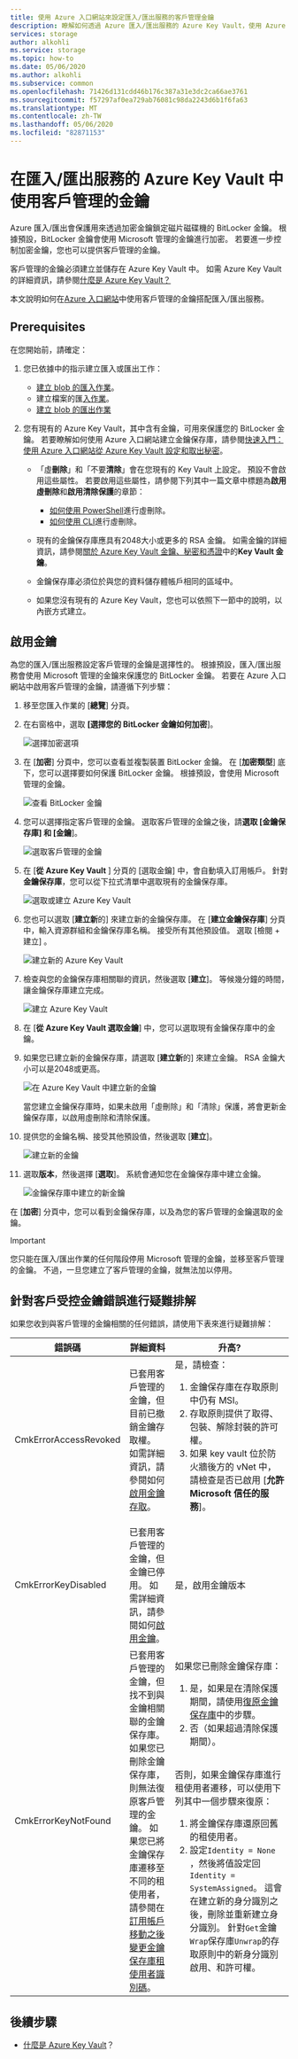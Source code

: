 ```yaml
---
title: 使用 Azure 入口網站來設定匯入/匯出服務的客戶管理金鑰
description: 瞭解如何透過 Azure 匯入/匯出服務的 Azure Key Vault，使用 Azure 入口網站來設定客戶管理的金鑰。 客戶管理的金鑰可讓您建立、輪替、停用及撤銷存取控制。
services: storage
author: alkohli
ms.service: storage
ms.topic: how-to
ms.date: 05/06/2020
ms.author: alkohli
ms.subservice: common
ms.openlocfilehash: 71426d131cdd46b176c387a31e3dc2ca66ae3761
ms.sourcegitcommit: f57297af0ea729ab76081c98da2243d6b1f6fa63
ms.translationtype: MT
ms.contentlocale: zh-TW
ms.lasthandoff: 05/06/2020
ms.locfileid: "82871153"
---
```

# <a name="use-customer-managed-keys-in-azure-key-vault-for-importexport-service"></a>在匯入/匯出服務的 Azure Key Vault 中使用客戶管理的金鑰

Azure 匯入/匯出會保護用來透過加密金鑰鎖定磁片磁碟機的 BitLocker 金鑰。 根據預設，BitLocker 金鑰會使用 Microsoft 管理的金鑰進行加密。 若要進一步控制加密金鑰，您也可以提供客戶管理的金鑰。

客戶管理的金鑰必須建立並儲存在 Azure Key Vault 中。 如需 Azure Key Vault 的詳細資訊，請參閱[什麼是 Azure Key Vault？](../../key-vault/general/overview.md)

本文說明如何在[Azure 入口網站](https://portal.azure.com/)中使用客戶管理的金鑰搭配匯入/匯出服務。

## <a name="prerequisites"></a>Prerequisites

在您開始前，請確定：

1. 您已依據中的指示建立匯入或匯出工作：

    - [建立 blob 的匯入作業](storage-import-export-data-to-blobs.md)。
    - 建立檔案的匯[入作業](storage-import-export-data-to-files.md)。
    - [建立 blob 的匯出作業](storage-import-export-data-from-blobs.md)

2. 您有現有的 Azure Key Vault，其中含有金鑰，可用來保護您的 BitLocker 金鑰。 若要瞭解如何使用 Azure 入口網站建立金鑰保存庫，請參閱[快速入門：使用 Azure 入口網站從 Azure Key Vault 設定和取出秘密](../../key-vault/secrets/quick-create-portal.md)。

    - 「虛**刪除**」和「不要**清除**」會在您現有的 Key Vault 上設定。 預設不會啟用這些屬性。 若要啟用這些屬性，請參閱下列其中一篇文章中標題為**啟用虛刪除**和**啟用清除保護**的章節：

        - [如何使用 PowerShell](../../key-vault/general/soft-delete-powershell.md)進行虛刪除。
        - [如何使用 CLI](../../key-vault/general/soft-delete-cli.md)進行虛刪除。
    - 現有的金鑰保存庫應具有2048大小或更多的 RSA 金鑰。 如需金鑰的詳細資訊，請參閱[關於 Azure Key Vault 金鑰、秘密和憑證](../../key-vault/about-keys-secrets-and-certificates.md#key-vault-keys)中的**Key Vault 金鑰**。
    - 金鑰保存庫必須位於與您的資料儲存體帳戶相同的區域中。  
    - 如果您沒有現有的 Azure Key Vault，您也可以依照下一節中的說明，以內嵌方式建立。

## <a name="enable-keys"></a>啟用金鑰

為您的匯入/匯出服務設定客戶管理的金鑰是選擇性的。 根據預設，匯入/匯出服務會使用 Microsoft 管理的金鑰來保護您的 BitLocker 金鑰。 若要在 Azure 入口網站中啟用客戶管理的金鑰，請遵循下列步驟：

1. 移至您匯入作業的 [**總覽**] 分頁。
2. 在右窗格中，選取 **[選擇您的 BitLocker 金鑰如何加密**]。

    ![選擇加密選項](./media/storage-import-export-encryption-key-portal/encryption-key-1.png)

3. 在 [**加密**] 分頁中，您可以查看並複製裝置 BitLocker 金鑰。 在 [**加密類型**] 底下，您可以選擇要如何保護 BitLocker 金鑰。 根據預設，會使用 Microsoft 管理的金鑰。

    ![查看 BitLocker 金鑰](./media/storage-import-export-encryption-key-portal/encryption-key-2.png)

4. 您可以選擇指定客戶管理的金鑰。 選取客戶管理的金鑰之後，請**選取 [金鑰保存庫] 和 [金鑰**]。

    ![選取客戶管理的金鑰](./media/storage-import-export-encryption-key-portal/encryption-key-3.png)

5. 在 [**從 Azure Key Vault** ] 分頁的 [選取金鑰] 中，會自動填入訂用帳戶。 針對**金鑰保存庫**，您可以從下拉式清單中選取現有的金鑰保存庫。

    ![選取或建立 Azure Key Vault](./media/storage-import-export-encryption-key-portal/encryption-key-4.png)

6. 您也可以選取 [**建立新**的] 來建立新的金鑰保存庫。 在 [**建立金鑰保存庫**] 分頁中，輸入資源群組和金鑰保存庫名稱。 接受所有其他預設值。 選取 [檢閱 + 建立]  。

    ![建立新的 Azure Key Vault](./media/storage-import-export-encryption-key-portal/encryption-key-5.png)

7. 檢查與您的金鑰保存庫相關聯的資訊，然後選取 [**建立**]。 等候幾分鐘的時間，讓金鑰保存庫建立完成。

    ![建立 Azure Key Vault](./media/storage-import-export-encryption-key-portal/encryption-key-6.png)

8. 在 [**從 Azure Key Vault 選取金鑰**] 中，您可以選取現有金鑰保存庫中的金鑰。

9. 如果您已建立新的金鑰保存庫，請選取 [**建立新**的] 來建立金鑰。 RSA 金鑰大小可以是2048或更高。

    ![在 Azure Key Vault 中建立新的金鑰](./media/storage-import-export-encryption-key-portal/encryption-key-7.png)

    當您建立金鑰保存庫時，如果未啟用「虛刪除」和「清除」保護，將會更新金鑰保存庫，以啟用虛刪除和清除保護。

10. 提供您的金鑰名稱、接受其他預設值，然後選取 [**建立**]。

    ![建立新的金鑰](./media/storage-import-export-encryption-key-portal/encryption-key-8.png)

11. 選取**版本**，然後選擇 [**選取**]。 系統會通知您在金鑰保存庫中建立金鑰。

    ![金鑰保存庫中建立的新金鑰](./media/storage-import-export-encryption-key-portal/encryption-key-9.png)

在 [**加密**] 分頁中，您可以看到金鑰保存庫，以及為您的客戶管理的金鑰選取的金鑰。

> [!IMPORTANT]
> 您只能在匯入/匯出作業的任何階段停用 Microsoft 管理的金鑰，並移至客戶管理的金鑰。 不過，一旦您建立了客戶管理的金鑰，就無法加以停用。

## <a name="troubleshoot-customer-managed-key-errors"></a>針對客戶受控金鑰錯誤進行疑難排解

如果您收到與客戶管理的金鑰相關的任何錯誤，請使用下表來進行疑難排解：

| 錯誤碼     |詳細資料     | 升高?    |
|----------------|------------|-----------------|
| CmkErrorAccessRevoked | 已套用客戶管理的金鑰，但目前已撤銷金鑰存取權。 如需詳細資訊，請參閱如何[啟用金鑰存取](https://docs.microsoft.com/rest/api/keyvault/vaults/updateaccesspolicy)。                                                      | 是，請檢查： <ol><li>金鑰保存庫在存取原則中仍有 MSI。</li><li>存取原則提供了取得、包裝、解除封裝的許可權。</li><li>如果 key vault 位於防火牆後方的 vNet 中，請檢查是否已啟用 [**允許 Microsoft 信任的服務**]。</li></ol>                                                                                            |
| CmkErrorKeyDisabled      | 已套用客戶管理的金鑰，但金鑰已停用。 如需詳細資訊，請參閱如何[啟用金鑰](https://docs.microsoft.com/rest/api/keyvault/vaults/createorupdate)。                                                                             | 是，啟用金鑰版本     |
| CmkErrorKeyNotFound      | 已套用客戶管理的金鑰，但找不到與金鑰相關聯的金鑰保存庫。<br>如果您已刪除金鑰保存庫，則無法復原客戶管理的金鑰。  如果您已將金鑰保存庫遷移至不同的租使用者，請參閱在[訂用帳戶移動之後變更金鑰保存庫租使用者識別碼](https://docs.microsoft.com/azure/key-vault/key-vault-subscription-move-fix)。 |   如果您已刪除金鑰保存庫：<ol><li>是，如果是在清除保護期間，請使用[復原金鑰保存庫](https://docs.microsoft.com/azure/key-vault/general/soft-delete-powershell#recovering-a-key-vault)中的步驟。</li><li>否（如果超過清除保護期間）。</li></ol><br>否則，如果金鑰保存庫進行租使用者遷移，可以使用下列其中一個步驟來復原： <ol><li>將金鑰保存庫還原回舊的租使用者。</li><li>設定`Identity = None` ，然後將值設定回`Identity = SystemAssigned`。 這會在建立新的身分識別之後，刪除並重新建立身分識別。 針對`Get`金鑰`Wrap`保存庫`Unwrap`的存取原則中的新身分識別啟用、和許可權。</li></ol>|

## <a name="next-steps"></a>後續步驟

- [什麼是 Azure Key Vault](https://docs.microsoft.com/azure/key-vault/key-vault-overview)？
